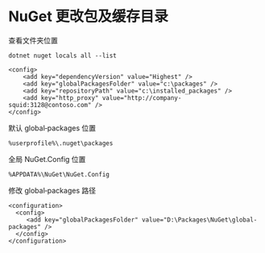 # NuGet 更改包及缓存目录

查看文件夹位置

```
dotnet nuget locals all --list
```

```
<config>
    <add key="dependencyVersion" value="Highest" />
    <add key="globalPackagesFolder" value="c:\packages" />
    <add key="repositoryPath" value="c:\installed_packages" />
    <add key="http_proxy" value="http://company-squid:3128@contoso.com" />
</config>
```

默认 global‑packages 位置

```
%userprofile%\.nuget\packages
```

全局 NuGet.Config 位置

```
%APPDATA%\NuGet\NuGet.Config
```

修改 global‑packages 路径

```
<configuration>
  <config>
     <add key="globalPackagesFolder" value="D:\Packages\NuGet\global-packages" />
  </config>
</configuration>
```
